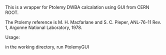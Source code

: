 This is a wrapper for Ptolemy DWBA calcalation using GUI from CERN ROOT. 

The Ptolemy reference is M. H. Macfarlane and S. C. Pieper, ANL-76-11 Rev. 1, Argonne National Laboratory, 1978.

Usage:

in the working directory, run PtolemyGUI